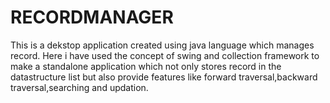 # RECORDMANAGER
This is a dekstop application created using java language which manages record. Here i have used the concept of swing and collection framework to make a standalone application which not only stores record in the datastructure list but also provide features like forward traversal,backward traversal,searching and updation.
